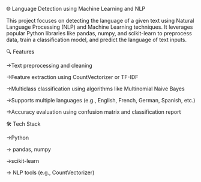 🌐 Language Detection using Machine Learning and NLP

This project focuses on detecting the language of a given text using Natural Language Processing (NLP) and Machine Learning techniques. 
It leverages popular Python libraries like pandas, numpy, and scikit-learn to preprocess data, train a classification model, and predict the language of text inputs.


🔍 Features

->Text preprocessing and cleaning

->Feature extraction using CountVectorizer or TF-IDF

->Multiclass classification using algorithms like Multinomial Naive Bayes

->Supports multiple languages (e.g., English, French, German, Spanish, etc.)

->Accuracy evaluation using confusion matrix and classification report


🛠️ Tech Stack

  ->Python

  -> pandas, numpy

  ->scikit-learn

  -> NLP tools (e.g., CountVectorizer)
